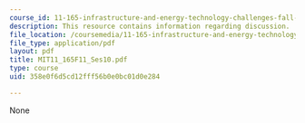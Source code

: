 ```yaml
---
course_id: 11-165-infrastructure-and-energy-technology-challenges-fall-2011
description: This resource contains information regarding discussion.
file_location: /coursemedia/11-165-infrastructure-and-energy-technology-challenges-fall-2011/358e0f6d5cd12fff56b0e0bc01d0e284_MIT11_165F11_Ses10.pdf
file_type: application/pdf
layout: pdf
title: MIT11_165F11_Ses10.pdf
type: course
uid: 358e0f6d5cd12fff56b0e0bc01d0e284

---
```

None